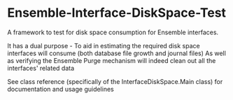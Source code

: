# Ensemble-Interface-DiskSpace-Test
A framework to test for disk space consumption for Ensemble interfaces. 

It has a dual purpose - 
To aid in estimating the required disk space interfaces will consume (both database file growth and journal files) 
As well as verifying the Ensemble Purge mechanism will indeed clean out all the interfaces' related data 

See class reference (specifically of the InterfaceDiskSpace.Main class) for documentation and usage guidelines
